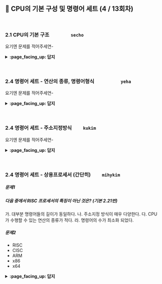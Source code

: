 ## 🦄 CPU의 기본 구성 및 명령어 세트 (4 / 13회차)
<br>

### 2.1 CPU의 기본 구조　　　　	`secho`

요기엔 문제를 적어주세연-

<details>
<summary> <b> :page_facing_up: 답지 </b>  </summary><br>
  
답지의 구성은<br>
문제와 동일하게 부탁드려연-

</details>
<br><br>

### 2.4 명령어 세트 - 연산의 종류, 명령어형식　　　　　	`yeha`

요기엔 문제를 적어주세연-

<details>
<summary> <b> :page_facing_up: 답지 </b>  </summary><br>
  
답지의 구성은<br>
문제와 동일하게 부탁드려연-

</details>
<br><br>

### 2.4 명령어 세트 - 주소지정방식　　	`kukim`

요기엔 문제를 적어주세연-

<details>
<summary> <b> :page_facing_up: 답지 </b>  </summary><br>
  
답지의 구성은<br>
문제와 동일하게 부탁드려연-

</details>
<br><br>

### 2.4 명령어 세트 - 상용프로세서 (간단히)　　	`mihykim`

##### 문제1
##### 다음 중에서 RISC 프로세서의 특징이 아닌 것은? (기본 2.21번)
가. 대부분 명령어들의 길이가 동일하다.
나. 주소지정 방식이 매우 다양한다.
다. CPU가 수행할 수 있는 연산의 종류가 적다.
라. 명령어의 수가 최소화 되었다.

##### 문제2
- RISC
- CISC
- ARM
- x86
- x64

<details>
<summary> <b> :page_facing_up: 답지 </b>  </summary><br>
  
https://www.youtube.com/watch?v=vbkFfo7w3II

</details>
<br><br>
